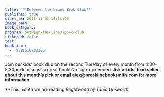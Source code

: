 ```yaml
---
title: '**Between the Lines Book Club**'
published: true
start_at: 2016-11-08 16:30:00
image_path:
book_category:
program: between-the-lines-book-club
ticketed: false
test:
book_isbn:
  - '9781616203306'
---
```



Join our kids’ book club on the second Tuesday of every month from 4:30-5:30pm to discuss a great book! No sign-up needed. **Ask a kids’ bookseller about this month’s pick or email alex@brooklinebooksmith.com for more information.**

**This month we are reading&nbsp;*Brightwood&nbsp;*by Tania Unsworth.**